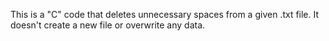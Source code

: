 This is a "C" code that deletes unnecessary spaces from a given .txt file. It doesn't create a new file or overwrite any data.